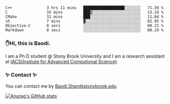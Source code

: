 <!--START_SECTION:waka-->

```text
C++               3 hrs 11 mins   ██████████████████░░░░░░░   71.39 %
C                 35 mins         ███▒░░░░░░░░░░░░░░░░░░░░░   13.19 %
CMake             31 mins         ███░░░░░░░░░░░░░░░░░░░░░░   11.84 %
sh                7 mins          ▓░░░░░░░░░░░░░░░░░░░░░░░░   02.95 %
Objective-C       0 secs          ░░░░░░░░░░░░░░░░░░░░░░░░░   00.22 %
Markdown          0 secs          ░░░░░░░░░░░░░░░░░░░░░░░░░   00.19 %
```

<!--END_SECTION:waka-->

### ✋Hi, this is Baodi. 

I am a Ph.D student @ Stony Brook University and I am a research assistant at [IACS(Insitiute for Advanced Computional Science)](https://iacs.stonybrook.edu/).

### ✨ Contact ✨

You can contact me by [Baodi.Shan@stonybrook.edu](mailto:Baodi.Shan@stonybrook.edu)

[![Anurag's GitHub stats](https://github-readme-stats.vercel.app/api?username=lwshanbd&theme=jolly&show_icons=true&count_private=true&include_all_commits=true)](https://github.com/anuraghazra/github-readme-stats)



<!--
**lwshanbd/lwshanbd** is a ✨ _special_ ✨ repository because its `README.md` (this file) appears on your GitHub profile.

Here are some ideas to get you started:

- 🔭 I’m currently working on ...
- 🌱 I’m currently learning ...
- 👯 I’m looking to collaborate on ...
- 🤔 I’m looking for help with ...
- 💬 Ask me about ...
- 📫 How to reach me: ...
- 😄 Pronouns: ...
- ⚡ Fun fact: ...
-->
